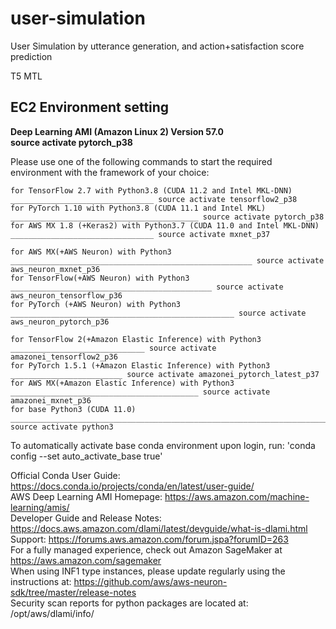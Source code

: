 # user-simulation
User Simulation by utterance generation, and action+satisfaction score prediction

T5 MTL

## EC2 Environment setting
**Deep Learning AMI (Amazon Linux 2) Version 57.0**  
**source activate pytorch_p38**

Please use one of the following commands to start the required environment with the framework of your choice:  

    for TensorFlow 2.7 with Python3.8 (CUDA 11.2 and Intel MKL-DNN) ________________________________ source activate tensorflow2_p38
    for PyTorch 1.10 with Python3.8 (CUDA 11.1 and Intel MKL) __________________________________________ source activate pytorch_p38
    for AWS MX 1.8 (+Keras2) with Python3.7 (CUDA 11.0 and Intel MKL-DNN) ________________________________ source activate mxnet_p37

    for AWS MX(+AWS Neuron) with Python3 ______________________________________________________ source activate aws_neuron_mxnet_p36
    for TensorFlow(+AWS Neuron) with Python3 _____________________________________________ source activate aws_neuron_tensorflow_p36
    for PyTorch (+AWS Neuron) with Python3 __________________________________________________ source activate aws_neuron_pytorch_p36

    for TensorFlow 2(+Amazon Elastic Inference) with Python3 ______________________________ source activate amazonei_tensorflow2_p36
    for PyTorch 1.5.1 (+Amazon Elastic Inference) with Python3 _________________________ source activate amazonei_pytorch_latest_p37
    for AWS MX(+Amazon Elastic Inference) with Python3 __________________________________________ source activate amazonei_mxnet_p36
    for base Python3 (CUDA 11.0) ___________________________________________________________________________ source activate python3

To automatically activate base conda environment upon login, run: 'conda config --set auto_activate_base true'

Official Conda User Guide: https://docs.conda.io/projects/conda/en/latest/user-guide/  
AWS Deep Learning AMI Homepage: https://aws.amazon.com/machine-learning/amis/  
Developer Guide and Release Notes: https://docs.aws.amazon.com/dlami/latest/devguide/what-is-dlami.html  
Support: https://forums.aws.amazon.com/forum.jspa?forumID=263  
For a fully managed experience, check out Amazon SageMaker at https://aws.amazon.com/sagemaker  
When using INF1 type instances, please update regularly using the instructions at: https://github.com/aws/aws-neuron-sdk/tree/master/release-notes  
Security scan reports for python packages are located at: /opt/aws/dlami/info/  
